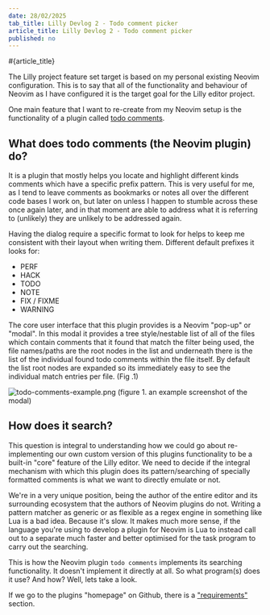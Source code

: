 ```yaml
---
date: 28/02/2025
tab_title: Lilly Devlog 2 - Todo comment picker
article_title: Lilly Devlog 2 - Todo comment picker
published: no
---
```

#{article_title}

The Lilly project feature set target is based on my personal existing Neovim configuration. This is to say that all of the functionality and behaviour of Neovim as I have configured it is the target goal for the Lilly editor project.

One main feature that I want to re-create from my Neovim setup is the functionality of a plugin called [todo comments](https://github.com/folke/todo-comments.nvim).

## What does todo comments (the Neovim plugin) do?

It is a plugin that mostly helps you locate and highlight different kinds comments which have a specific prefix pattern. This is very useful for me, as I tend to leave comments as bookmarks or notes all over the different code bases I work on, but later on unless I happen to stumble across these once again later, and in that moment are able to address what it is referring to (unlikely) they are unlikely to be addressed again.

Having the dialog require a specific format to look for helps to keep me consistent with their layout when writing them.
Different default prefixes it looks for:
- PERF
- HACK
- TODO
- NOTE
- FIX / FIXME
- WARNING

The core user interface that this plugin provides is a Neovim "pop-up" or "modal". In this modal it provides a tree style/nestable list of all of the files which contain comments that it found that match the filter being used, the file names/paths are the root nodes in the list and underneath there is the list of the individual found todo comments within the file itself. By default the list root nodes are expanded so its immediately easy to see the individual match entries per file. (Fig .1)

![todo-comments-example.png](/static/todo-comments-example.png)
(figure 1. an example screenshot of the modal)

## How does it search?

This question is integral to understanding how we could go about re-implementing our own custom version of this plugins functionality to be a built-in "core" feature of the Lilly editor. We need to decide if the integral mechanism with which this plugin does its pattern/searching of specially formatted comments is what we want to directly emulate or not.

We're in a very unique position, being the author of the entire editor and its surrounding ecosystem that the authors of Neovim plugins do not. Writing a pattern matcher as generic or as flexible as a regex engine in something like Lua is a bad idea. Because it's slow. It makes much more sense, if the language you're using to develop a plugin for Neovim is Lua to instead call out to a separate much faster and better optimised for the task program to carry out the searching.

This is how the Neovim plugin `todo comments` implements its searching functionality. It doesn't implement it directly at all. So what program(s) does it use? And how? Well, lets take a look.

If we go to the plugins "homepage" on Github, there is a ["requirements"](https://github.com/folke/todo-comments.nvim/tree/main?tab=readme-ov-file#%EF%B8%8F-requirements) section.